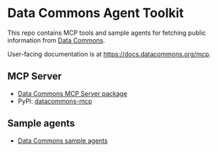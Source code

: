 # Data Commons Agent Toolkit

This repo contains MCP tools and sample agents for fetching public information from [Data Commons](https://datacommons.org/).

User-facing documentation is at <https://docs.datacommons.org/mcp>.

## MCP Server

* [Data Commons MCP Server package](packages/datacommons-mcp/)
* PyPI: [datacommons-mcp](https://pypi.org/project/datacommons-mcp)

## Sample agents

* [Data Commons sample agents](packages/datacommons-mcp/examples/sample_agents)

